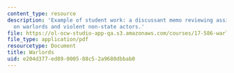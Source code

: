 ```yaml
---
content_type: resource
description: 'Example of student work: a discussant memo reviewing assigned readings
  on warlords and violent non-state actors.'
file: https://ol-ocw-studio-app-qa.s3.amazonaws.com/courses/17-586-warlords-terrorists-and-militias-theorizing-on-violent-non-state-actors-spring-2009/e204d377ed89000588c52a9680dbbab0_MIT17_586s09_assn02.pdf
file_type: application/pdf
resourcetype: Document
title: Warlords
uid: e204d377-ed89-0005-88c5-2a9680dbbab0
---
```

